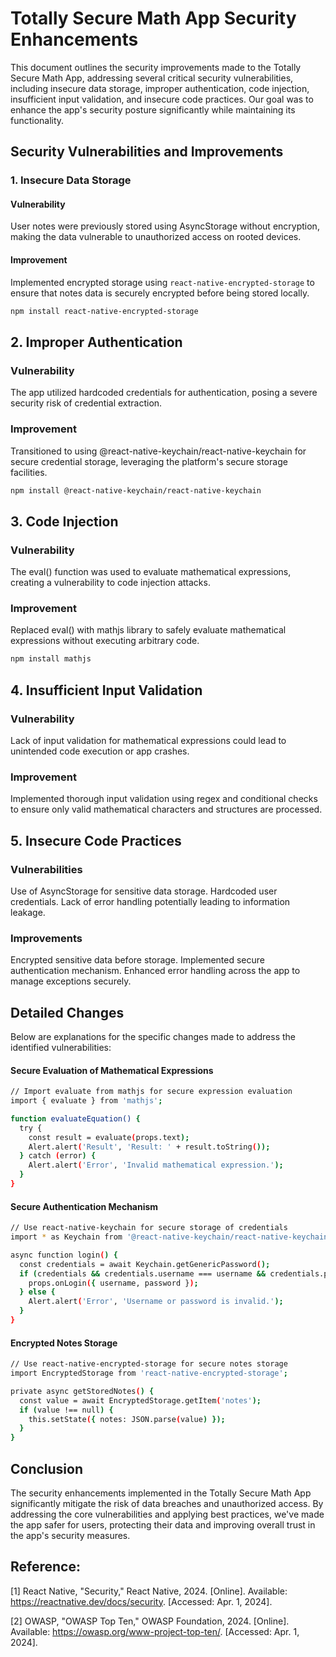 # Totally Secure Math App Security Enhancements

This document outlines the security improvements made to the Totally Secure Math App, addressing several critical security vulnerabilities, including insecure data storage, improper authentication, code injection, insufficient input validation, and insecure code practices. Our goal was to enhance the app's security posture significantly while maintaining its functionality.

## Security Vulnerabilities and Improvements

### 1. Insecure Data Storage

#### Vulnerability
User notes were previously stored using AsyncStorage without encryption, making the data vulnerable to unauthorized access on rooted devices.

#### Improvement
Implemented encrypted storage using `react-native-encrypted-storage` to ensure that notes data is securely encrypted before being stored locally.

```bash
npm install react-native-encrypted-storage
```

## 2. Improper Authentication

### Vulnerability
The app utilized hardcoded credentials for authentication, posing a severe security risk of credential extraction.

### Improvement
Transitioned to using @react-native-keychain/react-native-keychain for secure credential storage, leveraging the platform's secure storage facilities.

```bash
npm install @react-native-keychain/react-native-keychain
```

## 3. Code Injection

### Vulnerability
The eval() function was used to evaluate mathematical expressions, creating a vulnerability to code injection attacks.

### Improvement
Replaced eval() with mathjs library to safely evaluate mathematical expressions without executing arbitrary code.

```bash
npm install mathjs
```

## 4. Insufficient Input Validation

### Vulnerability
Lack of input validation for mathematical expressions could lead to unintended code execution or app crashes.

### Improvement
Implemented thorough input validation using regex and conditional checks to ensure only valid mathematical characters and structures are processed.

## 5. Insecure Code Practices

### Vulnerabilities
Use of AsyncStorage for sensitive data storage.
Hardcoded user credentials.
Lack of error handling potentially leading to information leakage.

### Improvements
Encrypted sensitive data before storage.
Implemented secure authentication mechanism.
Enhanced error handling across the app to manage exceptions securely.


## Detailed Changes
Below are explanations for the specific changes made to address the identified vulnerabilities:


#### Secure Evaluation of Mathematical Expressions
```bash
// Import evaluate from mathjs for secure expression evaluation
import { evaluate } from 'mathjs';

function evaluateEquation() {
  try {
    const result = evaluate(props.text);
    Alert.alert('Result', 'Result: ' + result.toString());
  } catch (error) {
    Alert.alert('Error', 'Invalid mathematical expression.');
  }
}
```
#### Secure Authentication Mechanism
```bash
// Use react-native-keychain for secure storage of credentials
import * as Keychain from '@react-native-keychain/react-native-keychain';

async function login() {
  const credentials = await Keychain.getGenericPassword();
  if (credentials && credentials.username === username && credentials.password === password) {
    props.onLogin({ username, password });
  } else {
    Alert.alert('Error', 'Username or password is invalid.');
  }
}
```
#### Encrypted Notes Storage
```bash
// Use react-native-encrypted-storage for secure notes storage
import EncryptedStorage from 'react-native-encrypted-storage';

private async getStoredNotes() {
  const value = await EncryptedStorage.getItem('notes');
  if (value !== null) {
    this.setState({ notes: JSON.parse(value) });
  }
}
```

## Conclusion
The security enhancements implemented in the Totally Secure Math App significantly mitigate the risk of data breaches and unauthorized access. By addressing the core vulnerabilities and applying best practices, we've made the app safer for users, protecting their data and improving overall trust in the app's security measures.

## Reference:
[1] React Native, "Security," React Native, 2024. [Online]. Available: https://reactnative.dev/docs/security. [Accessed: Apr. 1, 2024].

[2] OWASP, "OWASP Top Ten," OWASP Foundation, 2024. [Online]. Available: https://owasp.org/www-project-top-ten/. [Accessed: Apr. 1, 2024].



